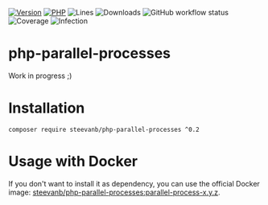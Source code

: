 [![Version](https://img.shields.io/badge/version-0.2.1-blueviolet.svg)](https://github.com/steevanb/php-parallel-processes/tree/0.2.1)
[![PHP](https://img.shields.io/badge/php-^7.4||^8.0-blue.svg)](https://php.net)
![Lines](https://img.shields.io/badge/code%20lines-4,106-blue.svg)
![Downloads](https://poser.pugx.org/steevanb/php-parallel-processes/downloads)
![GitHub workflow status](https://img.shields.io/github/workflow/status/steevanb/php-parallel-processes/CI)
![Coverage](https://img.shields.io/badge/coverage-75%25-success.svg)
![Infection](https://img.shields.io/badge/infection-80%25-success.svg)

# php-parallel-processes

Work in progress ;)

# Installation

```
composer require steevanb/php-parallel-processes ^0.2
```

# Usage with Docker

If you don't want to install it as dependency, you can use the official Docker image: 
[steevanb/php-parallel-processes:parallel-process-x.y.z](https://hub.docker.com/r/steevanb/php-parallel-processes/tags?page=1&name=parallel-process).
